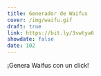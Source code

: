 ```yaml
---
title: Generador de Waifus
cover: /img/waifu.gif
draft: true
link: https://bit.ly/3swtya6
showdate: false
date: 102
---
```


¡Genera Waifus con un click!